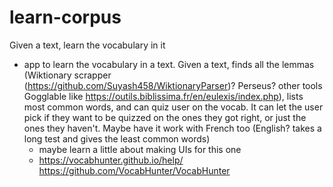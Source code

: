 # learn-corpus
Given a text, learn the vocabulary in it

- app to learn the vocabulary in a text. Given a text, finds all the lemmas (Wiktionary scrapper (https://github.com/Suyash458/WiktionaryParser)? Perseus? other tools Gogglable like https://outils.biblissima.fr/en/eulexis/index.php), lists most common words, and can quiz user on the vocab. It can let the user pick if they want to be quizzed on the ones they got right, or just the ones they haven't. Maybe have it work with French too (English? takes a long test and gives the least common words)
  - maybe learn a little about making UIs for this one
  - https://vocabhunter.github.io/help/ https://github.com/VocabHunter/VocabHunter